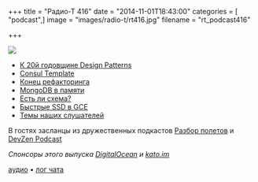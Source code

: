+++
title = "Радио-Т 416"
date = "2014-11-01T18:43:00"
categories = [ "podcast",]
image = "images/radio-t/rt416.jpg"
filename = "rt_podcast416"

+++

![](https://radio-t.com/images/radio-t/rt416.jpg)

* [К 20й годовщине Design Patterns](http://www.informit.com/articles/article.aspx?p=2249437)
* [Consul Template](https://hashicorp.com/blog/introducing-consul-template.html)
* [Конец рефакторинга](http://prsm.tc/1sxml3)
* [MongoDB в памяти](http://prsm.tc/QB0pTe)
* [Есть ли схема?](http://blog.jooq.org/2014/10/20/stop-claiming-that-youre-using-a-schemaless-database/)
* [Быстрые SSD в GCE](http://googlecloudplatform.blogspot.com/2014/10/announcing-beta-for-local-ssd.html)
* [Темы наших слушателей](http://www.radio-t.com/p/2014/10/28/prep-416)

В гостях засланцы из дружественных подкастов [Разбор полетов](http://razbor-poletov.com) и [DevZen Podcast](http://devzen.ru)

_Спонсоры этого выпуска [DigitalOcean](https://do.co/radiot) и [kato.im](https://kato.im)_

[аудио](https://cdn.radio-t.com/rt_podcast416.mp3) • [лог чата](http://chat.radio-t.com/logs/radio-t-416.html)
<audio src="https://cdn.radio-t.com/rt_podcast416.mp3" preload="none"></audio>
